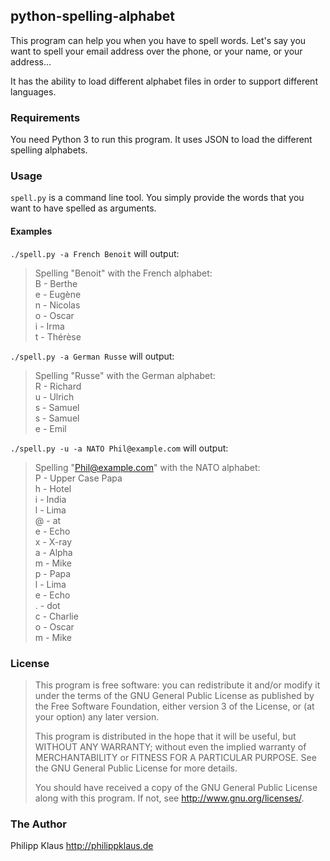
## python-spelling-alphabet

This program can help you when you have to spell words.
Let's say you want to spell your email address over the phone,
or your name, or your address...

It has the ability to load different alphabet files
in order to support different languages.

### Requirements

You need Python 3 to run this program.
It uses JSON to load the different spelling alphabets.

### Usage

`spell.py` is a command line tool. You simply provide the words that
you want to have spelled as arguments.

#### Examples

`./spell.py -a French Benoit` will output:

> Spelling  "Benoit"  with the French alphabet:  
> B - Berthe  
> e - Eugène  
> n - Nicolas  
> o - Oscar  
> i - Irma  
> t - Thérèse

`./spell.py -a German Russe` will output:

> Spelling  "Russe"  with the German alphabet:  
> R - Richard  
> u - Ulrich  
> s - Samuel  
> s - Samuel  
> e - Emil

`./spell.py -u -a NATO Phil@example.com` will output:

> Spelling  "Phil@example.com"  with the NATO alphabet:  
> P - Upper Case Papa  
> h - Hotel  
> i - India  
> l - Lima  
> @ - at  
> e - Echo  
> x - X-ray  
> a - Alpha  
> m - Mike  
> p - Papa  
> l - Lima  
> e - Echo  
> . - dot  
> c - Charlie  
> o - Oscar  
> m - Mike

### License

> This program is free software: you can redistribute it and/or modify
> it under the terms of the GNU General Public License as published by
> the Free Software Foundation, either version 3 of the License, or
> (at your option) any later version.
>
> This program is distributed in the hope that it will be useful,
> but WITHOUT ANY WARRANTY; without even the implied warranty of
> MERCHANTABILITY or FITNESS FOR A PARTICULAR PURPOSE.  See the
> GNU General Public License for more details.
>
> You should have received a copy of the GNU General Public License
> along with this program.  If not, see <http://www.gnu.org/licenses/>.

### The Author

Philipp Klaus <http://philippklaus.de>

